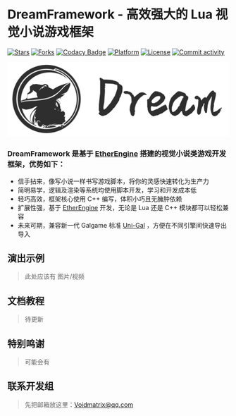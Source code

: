 # DreamFramework - 高效强大的 Lua 视觉小说游戏框架
[![Stars](https://img.shields.io/github/stars/VoidmatrixHeathcliff/Dream.svg?style=flat&labelColor=e49e61)](https://github.com/VoidmatrixHeathcliff/Dream/stargazers)
[![Forks](https://img.shields.io/github/forks/VoidmatrixHeathcliff/Dream.svg?style=flat&labelColor=e49e61)](https://github.com/VoidmatrixHeathcliff/Dream/network/members)
[![Codacy Badge](https://app.codacy.com/project/badge/Grade/4ea86ccd083d491c8313c7fbffbc7f7d)](https://www.codacy.com/gh/VoidmatrixHeathcliff/DreamFramework/dashboard?utm_source=github.com&amp;utm_medium=referral&amp;utm_content=VoidmatrixHeathcliff/DreamFramework&amp;utm_campaign=Badge_Grade)
[![Platform](https://img.shields.io/badge/platform-Windows-%23989898)](https://en.wikipedia.org/wiki/Microsoft_Windows)
[![License](https://img.shields.io/github/license/VoidmatrixHeathcliff/Dream.svg?style=flat&label=license&message=notspecified&labelColor=3f48cc)](https://github.com/VoidmatrixHeathcliff/Dream/blob/main/LICENSE)
[![Commit activity](https://img.shields.io/github/contributors/VoidmatrixHeathcliff/Dream)](https://github.com/VoidmatrixHeathcliff/Dream/graphs/contributors)

![DreamFramework](docs/img/title.jpg)

### DreamFramework 是基于 [EtherEngine](https://github.com/VoidmatrixHeathcliff/EtherEngine) 搭建的视觉小说类游戏开发框架，优势如下：

+ 信手拈来，像写小说一样书写游戏脚本，将你的灵感快速转化为生产力
+ 简明易学，逻辑及渲染等系统均使用脚本开发，学习和开发成本低
+ 轻巧高效，框架核心使用 C++ 编写，体积小巧且无臃肿依赖
+ 扩展性强，基于 [EtherEngine](https://github.com/VoidmatrixHeathcliff/EtherEngine) 开发，无论是 Lua 还是 C++ 模块都可以轻松兼容
+ 未来可期，兼容新一代 Galgame 标准 [Uni-Gal](https://github.com/Uni-Gal) ，方便在不同引擎间快速导出导入

## 演出示例

> 此处应该有 图片/视频

## 文档教程

> 待更新

## 特别鸣谢

> 可能会有

## 联系开发组

> 先把邮箱放这里：Voidmatrix@qq.com